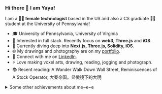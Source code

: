 ### Hi there 👋  I am Yaya!

I am a **👩‍💻 female technologist** based in the US and also a CS graduate 👩‍🎓 student at the University of Pennsylvania!  

* 🎓  University of Pennsylvania, University of Virginia
* 🧐   Interested in full stack. Recently focus on **web3, Three.js** and **iOS**.
* 🌱   Currently diving deep into **Next.js, Three.js, Solidity, iOS**.
* 🌐   My drawings and photography are on my [portfolio](https://www.yayingliang.com).
* 🤝   Connect with me on [LinkedIn](https://www.linkedin.com/in/yaya-l-8a28171a2/).
* ⚡    Love making voxel arts, drawing, reading, jogging and photograph.
* 📚   Recent reading: A Wander Walk Down Wall Street, Reminiscences of A Stock Operator, 大秦帝国，显微镜下的大明

<details>
  <summary>Some other achievements about me~e~e</summary>
  <br>

* 💖   Be proud of UVA & UPenn. 🐾 Proud WaHoo & Quaker. Love Algorithms.
* 🎉   Been a math teacher at **AMHS** (top 1 high school in the US) for 3 years.


<!-- - 🔭 I’m currently working on ...
- 🌱 I’m currently learning ...
- 👯 I’m looking to collaborate on ...
- 🤔 I’m looking for help with ...
- 💬 Ask me about ...
- 📫 How to reach me: ...
- 😄 Pronouns: ...
- ⚡ Fun fact: ... -->

